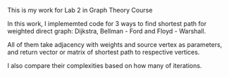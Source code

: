 This is my work for Lab 2 in Graph Theory Course

In this work, I implememted code for 3 ways to find shortest path for weighted direct graph: Dijkstra, Bellman - Ford and Floyd - Warshall.

All of them take adjacency with weights and source vertex as parameters, and return vector or matrix of shortest path to respective vertices.

I also compare their complexities based on how many of iterations. 